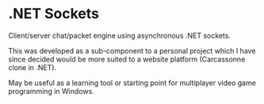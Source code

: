 .NET Sockets
============

Client/server chat/packet engine using asynchronous .NET sockets.

This was developed as a sub-component to a personal project which I have since decided would be more suited to a website platform (Carcassonne clone in .NET).

May be useful as a learning tool or starting point for multiplayer video game programming in Windows.
